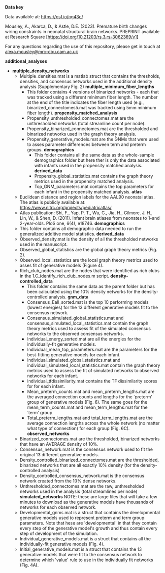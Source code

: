 **Data key**

Data available at: https://osf.io/ng43c/

Mousley, A., Akarca, D., & Astle, D.E. (2023). Premature birth changes wiring constraints in neonatal structural brain networks. PREPRINT available at Research Square [https://doi.org/10.21203/rs.3.rs-3062369/v1]

For any questions regarding the use of this repository, please get in touch at alexa.mousley@mrc-cbu.cam.ac.uk

**additional_analyses**
- **multiple_density_networks**
  	- Multiple_densities.mat is a matlab struct that contains the thresholds, densities, and consensus networks used in the additional density analysis (Supplementary Fig. 2)
	**multiple_minimum_fiber_lengths**
		- This folder contains 4 versions of binarized networks - each that was tracked using a different minimum fiber length. The number at the end of the title indicates the fiber length used (e.g., binarized_connectomes5.mat was tracked using 5mm minimum fiber length).
	**propensity_matched_analysis**
		- Propensity_unthresholded_connectomes.mat are the unthresholded networks (total streamline count per node).
		- Propensity_binarized_connectomes.mat are the thresholded and binarized networks used in the graph theory analysis.
		- Propensity_generative_models.mat are the GNMs that were used to asses parameter differences between term and preterm groups.
		**demographics**
			- This folder contains all the same data as the whole-sample demographics folder but here ther is only the data associated with infants used in the propensity matched analysis.
		**derived_data**
			- Propensity_global_statistics.mat contains the graph theory metrics used in the propensity matched analysis.
			- Top_GNM_parameters.mat contains the top parameters for each infant in the propensity matched analysis.
**atlas**
	- Euclidean distance and region labels for the AAL90 neonatal atlas. The atlas is publicly available at: https://www.nitrc.org/projects/pediatricatlas/
	- Atlas publication: Shi, F., Yap, P. T., Wu, G., Jia, H., Gilmore, J. H., Lin, W., & Shen, D. (2011). Infant brain atlases from neonates to 1-and 2-year-olds. PloS one, 6(4), e18746.
**demographics**
	- This folder contains all demographic data needed to run the generalized additive model statistics.
**derived_data**
	- Observed_density.mat is the density of all the thresholded networks used in the manuscript.
	- Observed_global_statistics are the global graph theory metrics (Fig. 2).
	- Observed_local_statistics are the local graph theory metrics used to asses fit of generative models (Figure 4).
	- Rich_club_nodes.mat are the nodes that were identified as rich clubs in the 1.C_identify_rich_club_nodes.m script.
	**density-controlled_data**
		- This folder contains the same data as the parent folder but has been calculated using the 10% density networks for the density-controlled analysis.
	**gnm_data**
		- Consensus_Eall_sorted.mat is the top 10 performing models (lowest energies) for the 13 different generative models fit to the consensus network.
		- Consensus_simulated_global_statistics.mat and consensus_simulated_local_statistics.mat contain the graph theory metrics used to assess fit of the simulated consensus networks to the observed consensus networks.
		- Individual_energy_sorted.mat are all the energies for the individually-fit generative models.
		- Individual_mean_top_parameters.mat are the parameters for the best-fitting generative models for each infant.
		- Individual_simulated_global_statistics.mat and individual_simulated_local_statistics.mat contain the graph theory metrics used to assess the fit of simulated networks to observed networks for each infant.
		- Individual_tfdissimilarity.mat contains the TF dissimilarity scores for for each infant.
		- Mean_preterm_counts.mat and mean_preterm_lengths.mat are the averaged connection counts and lengths for the 'preterm' group of generative models (Fig. 6). The same goes for the mean_term_counts.mat and mean_term_lengths.mat for the 'term' group.
		- Total_preterm_lengths.mat and total_term_lengths.mat are the average connection lengths across the whole network (no matter what type of connection) for each group (Fig. 6C).
**observed_networks**
	- Binarized_connectomes.mat are the thresholded, binarized networks that have an AVERAGE density of 10%.
	- Consensus_network.mat is the consensus network used to fit the original 13 different generative models.
	- Density_controlled_binarized_connectomes.mat are the thresholded, binarized networks that are all exactly 10% density (for the density-controlled analysis)
	- Density_controlled_consensus_network.mat is the consensus network created from the 10% dense networks.
	- Unthresholded_connectomes.mat are the raw, unthresholded networks used in the analysis (total streamlines per node)
**simulated_networks**
	NOTE: these are large files that will take a few minutes to download as the generative models have thousands of networks for each observed network.
	- Developmental_gnms.mat is a struct that contains the developmental generative models used to represent preterm and term group parameters. Note that hese are 'developmental' in that they contain every step of the generative model's growth and thus contain every step of development of the simulation. 
	- Individual_generative_models.mat is a struct that contains all the individually-fit generative models (Fig. 4).
	- Initial_generative_models.mat is a struct that contains the 13 generative models that were fit to the consensus network to determine which 'value' rule to use in the individually fit networks (Fig. 4A).



